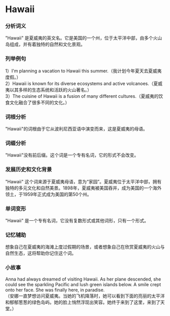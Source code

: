 # Hawaii

### 分析词义

  

"Hawaii" 是夏威夷的英文名。它是美国的一个州，位于太平洋中部，由多个火山岛组成，并有着独特的自然和文化景观。

  

### 列举例句

  

1）I'm planning a vacation to Hawaii this summer.（我计划今年夏天去夏威夷度假。）  
2）Hawaii is known for its diverse ecosystems and active volcanoes.（夏威夷以其多样的生态系统和活跃的火山著名。）  
3）The cuisine of Hawaii is a fusion of many different cultures.（夏威夷的饮食文化融合了很多不同的文化。）

  

### 词根分析

  

"Hawaii"的词根由于它从波利尼西亚语中演变而来，这是夏威夷的母语。

  

### 词缀分析

  

"Hawaii"没有前后缀。这个词是一个专有名词，它的形式不会改变。

  

### 发展历史和文化背景

  

"Hawaii" 这个词来源于夏威夷母语，意为“家园”。夏威夷位于太平洋中部，拥有独特的多元文化和自然美景。1898年，夏威夷被美国吞并，成为美国的一个海外领土，于1959年正式成为美国的第50个州。

  

### 单词变形

  

"Hawaii" 是一个专有名词，它没有复数形式或其他词形，只有一个形式。

  

### 记忆辅助

  

想象自己在夏威夷的海滩上度过假期的场景，或者想象自己在欣赏夏威夷的火山与自然生态，这将帮助你记住这个词。

  

### 小故事

  

Anna had always dreamed of visiting Hawaii. As her plane descended, she could see the sparkling Pacific and lush green islands below. A smile crept onto her face. She was finally here, in paradise.  
（安娜一直梦想访问夏威夷。当她的飞机降落时，她可以看到下面的亮丽的太平洋和郁郁葱葱的绿色岛屿。她的脸上悄然浮现出笑容。她终于来到了这里，来到了天堂。）
